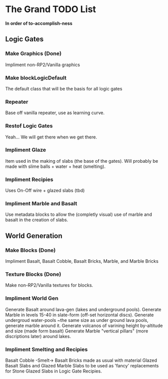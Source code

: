 # The Grand TODO List
**In order of to-accomplish-ness**

## Logic Gates
### Make Graphics (Done)
Impliment non-RP2/Vanilla graphics
### Make blockLogicDefault
The default class that will be the basis for all logic gates
### Repeater
Base off vanilla repeater, use as learning curve.
### Restof Logic Gates
Yeah... We will get there when we get there.
### Impliment Glaze
Item used in the making of slabs (the base of the gates).
Will probably be made with slime balls + water + heat (smelting).
### Impliment Recipies
Uses On-Off wire + glazed slabs (tbd)
### Impliment Marble and Basalt
Use metadata blocks to allow the (completly visual) use of marble and basalt in the creation of slabs.

## World Generation
### Make Blocks (Done)
Impliment Basalt, Basalt Cobble, Basalt Bricks, Marble, and Marble Bricks
### Texture Blocks (Done)
Make non-RP2/Vanilla textures for blocks.
### Impliment World Gen
Generate Basalt around lava-gen (lakes and underground pools).
Generate Marble in levels 15-40 in slate-form (off-set horizontal discs).
Generate undergroud water-pools ~the same size as under ground lava pools, generate marble around it.
Generate volcanos of varining height by-altitude and size (made form basalt)
Generate Marble "vertical pillars" (more discriptions later) around lakes.
### Impliment Smelting and Recipies
Basalt Cobble -Smelt-> Basalt
Bricks made as usual with material
Glazed Basalt Slabs and Glazed Marble Slabs to be used as 'fancy' replacements for Stone Glazed Slabs in Logic Gate Recipies.
